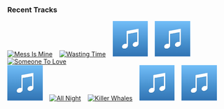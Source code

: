 ### Recent Tracks
[<img src='https://lastfm.freetls.fastly.net/i/u/300x300/8e9b587a6f577478e9e6480235811f7d.png' width='16%' height='16%' alt='Mess Is Mine'>](https://www.last.fm/music/vance%2bjoy/_/mess%2bis%2bmine)&nbsp;&nbsp;&nbsp;&nbsp;[<img src='https://lastfm.freetls.fastly.net/i/u/300x300/4c1657894a66e36ef2cf9d64621d2796.png' width='16%' height='16%' alt='Wasting Time'>](https://www.last.fm/music/the%2bmowgli%2527s/_/wasting%2btime)&nbsp;&nbsp;&nbsp;&nbsp;[<img src='https://github.com/atfinke/atfinke/blob/master/placeholder.jpeg?raw=true' width='16%' height='16%' alt='Light Up For You'>](https://www.last.fm/music/loyal/_/light%2bup%2bfor%2byou)&nbsp;&nbsp;&nbsp;&nbsp;[<img src='https://github.com/atfinke/atfinke/blob/master/placeholder.jpeg?raw=true' width='16%' height='16%' alt='Rockstar'>](https://www.last.fm/music/yonaka/_/rockstar)&nbsp;&nbsp;&nbsp;&nbsp;[<img src='https://lastfm.freetls.fastly.net/i/u/300x300/d83fb646a9013e5445b4c3a6e1f752b5.png' width='16%' height='16%' alt='Someone To Love'>](https://www.last.fm/music/atomic%2btom/_/someone%2bto%2blove)&nbsp;&nbsp;&nbsp;&nbsp;<br>[<img src='https://github.com/atfinke/atfinke/blob/master/placeholder.jpeg?raw=true' width='16%' height='16%' alt='Radio Silence (feat. HAILZ)'>](https://www.last.fm/music/snugs/_/radio%2bsilence%2b%2528feat.%2bhailz%2529)&nbsp;&nbsp;&nbsp;&nbsp;[<img src='https://lastfm.freetls.fastly.net/i/u/300x300/93329ed0f8b3f6b419003915edd9de5c.png' width='16%' height='16%' alt='All Night'>](https://www.last.fm/music/walk%2bthe%2bmoon/_/all%2bnight)&nbsp;&nbsp;&nbsp;&nbsp;[<img src='https://lastfm.freetls.fastly.net/i/u/300x300/26b5addabb2542bfc24303bdd271c952.png' width='16%' height='16%' alt='Killer Whales'>](https://www.last.fm/music/smallpools/_/killer%2bwhales)&nbsp;&nbsp;&nbsp;&nbsp;[<img src='https://github.com/atfinke/atfinke/blob/master/placeholder.jpeg?raw=true' width='16%' height='16%' alt='Everywhere - 2017 Remaster'>](https://www.last.fm/music/fleetwood%2bmac/_/everywhere%2b-%2b2017%2bremaster)&nbsp;&nbsp;&nbsp;&nbsp;[<img src='https://github.com/atfinke/atfinke/blob/master/placeholder.jpeg?raw=true' width='16%' height='16%' alt='Rearview'>](https://www.last.fm/music/run%2briver%2bnorth/_/rearview)&nbsp;&nbsp;&nbsp;&nbsp;<br>